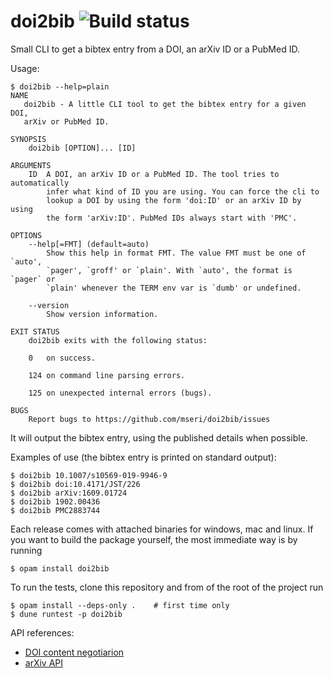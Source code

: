 # doi2bib ![Build status](https://github.com/mseri/doi2bib/workflows/Main%20workflow/badge.svg)
Small CLI to get a bibtex entry from a DOI, an arXiv ID or a PubMed ID.

Usage:

    $ doi2bib --help=plain
    NAME
       doi2bib - A little CLI tool to get the bibtex entry for a given DOI,
       arXiv or PubMed ID.

    SYNOPSIS
        doi2bib [OPTION]... [ID]

    ARGUMENTS
        ID  A DOI, an arXiv ID or a PubMed ID. The tool tries to automatically
            infer what kind of ID you are using. You can force the cli to
            lookup a DOI by using the form 'doi:ID' or an arXiv ID by using
            the form 'arXiv:ID'. PubMed IDs always start with 'PMC'.

    OPTIONS
        --help[=FMT] (default=auto)
            Show this help in format FMT. The value FMT must be one of `auto',
            `pager', `groff' or `plain'. With `auto', the format is `pager` or
            `plain' whenever the TERM env var is `dumb' or undefined.

        --version
            Show version information.

    EXIT STATUS
        doi2bib exits with the following status:

        0   on success.

        124 on command line parsing errors.

        125 on unexpected internal errors (bugs).

    BUGS
        Report bugs to https://github.com/mseri/doi2bib/issues
    

It will output the bibtex entry, using the published details when possible.

Examples of use (the bibtex entry is printed on standard output):

    $ doi2bib 10.1007/s10569-019-9946-9
    $ doi2bib doi:10.4171/JST/226
    $ doi2bib arXiv:1609.01724
    $ doi2bib 1902.00436
    $ doi2bib PMC2883744

Each release comes with attached binaries for windows, mac and linux.
If you want to build the package yourself, the most immediate way is by running

    $ opam install doi2bib

To run the tests, clone this repository and from of the root of the project run

    $ opam install --deps-only .    # first time only
    $ dune runtest -p doi2bib

API references:

- [DOI content negotiarion](https://citation.crosscite.org/docs.html)
- [arXiv API](https://arxiv.org/help/api/index)
